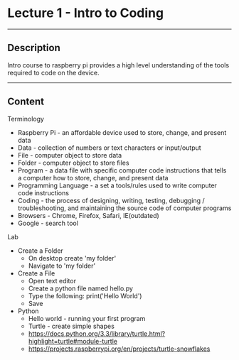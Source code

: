 # Lecture 1 - Intro to Coding

--------------------
Description
-------------------- 
Intro course to raspberry pi provides a high level understanding of the tools required to code on the device.

--------------------
Content
-------------------- 

Terminology
* Raspberry Pi - an affordable device used to store, change, and present data
* Data - collection of numbers or text characters or input/output 
* File - computer object to store data
* Folder - computer object to store files
* Program - a data file with specific computer code instructions that tells a computer how to store, change, and present data
* Programming Language - a set a tools/rules used to write computer code instructions
* Coding - the process of designing, writing, testing, debugging / troubleshooting, and maintaining the source code of computer programs
* Browsers - Chrome, Firefox, Safari, IE(outdated)
* Google - search tool

Lab
* Create a Folder
	* On desktop create 'my folder'
	* Navigate to 'my folder'
* Create a File
	* Open text editor
	* Create a python file named hello.py
	* Type the following: print('Hello World')
	* Save
* Python
	* Hello world - running your first program
	* Turtle - create simple shapes
	* https://docs.python.org/3.3/library/turtle.html?highlight=turtle#module-turtle
	* https://projects.raspberrypi.org/en/projects/turtle-snowflakes